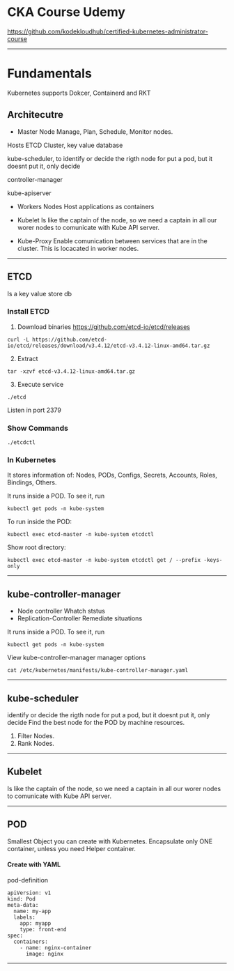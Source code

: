 # CKA Course Udemy
https://github.com/kodekloudhub/certified-kubernetes-administrator-course

--------------------------------------------------------------------------------------------------------------

# Fundamentals
Kubernetes supports Dokcer, Containerd and RKT

## Architecutre

- Master Node
Manage, Plan, Schedule, Monitor nodes.

Hosts ETCD Cluster, key value database

kube-scheduler, to identify or decide the rigth node for put a pod, but it doesnt put it, only decide

controller-manager

kube-apiserver

- Workers Nodes
Host applications as containers

- Kubelet
Is like the captain of the node, so we need a captain in all our worer nodes to comunicate with Kube API server.

- Kube-Proxy
Enable comunication between services that are in the cluster. This is locacated in worker nodes.

----------------------------------------------------------

## ETCD
Is a key value store db

### Install ETCD
1. Download binaries
https://github.com/etcd-io/etcd/releases
```
curl -L https://github.com/etcd-io/etcd/releases/download/v3.4.12/etcd-v3.4.12-linux-amd64.tar.gz
```
2. Extract
```
tar -xzvf etcd-v3.4.12-linux-amd64.tar.gz
```

3. Execute service
```
./etcd
```
Listen in port 2379

### Show Commands
```
./etcdctl
```

### In Kubernetes
It stores information of: Nodes, PODs, Configs, Secrets, Accounts, Roles, Bindings, Others.

It runs inside a POD. To see it, run
```
kubectl get pods -n kube-system
```

To run inside the POD:
```
kubectl exec etcd-master -n kube-system etcdctl
```

Show root directory:
```
kubectl exec etcd-master -n kube-system etcdctl get / --prefix -keys-only
```

----------------------------------------------------------

## kube-controller-manager

- Node controller
Whatch ststus
- Replication-Controller
Remediate situations

It runs inside a POD. To see it, run
```
kubectl get pods -n kube-system
```

View kube-controller-manager manager options
```
cat /etc/kubernetes/manifests/kube-controller-manager.yaml
```

----------------------------------------------------------

## kube-scheduler
identify or decide the rigth node for put a pod, but it doesnt put it, only decide
Find the best node for the POD by machine resources.
1. Filter Nodes.
2. Rank Nodes.


----------------------------------------------------------

## Kubelet
Is like the captain of the node, so we need a captain in all our worer nodes to comunicate with Kube API server.

----------------------------------------------------------

## POD
Smallest Object you can create with Kubernetes.
Encapsulate only ONE container, unless you need Helper container.

#### Create with YAML
pod-definition
```
apiVersion: v1
kind: Pod
meta-data:
  name: my-app
  labels:
    app: myapp
    type: front-end
spec:
  containers:
    - name: nginx-container
	  image: nginx
```

--------------------------------------------------------------------------------------------------------------
